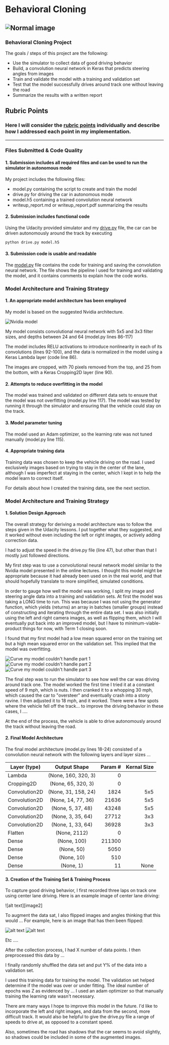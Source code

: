 # **Behavioral Cloning**
![Normal image][normal]
---

### **Behavioral Cloning Project**

The goals / steps of this project are the following:
* Use the simulator to collect data of good driving behavior
* Build, a convolution neural network in Keras that predicts steering angles from images
* Train and validate the model with a training and validation set
* Test that the model successfully drives around track one without leaving the road
* Summarize the results with a written report


[//]: # (Image References)

[Nvidia_model]: ./examples/Nvidia_model.png "Model Visualization"
[curve_1]: ./examples/stupid_curve1.jpg "Difficult Curve 1"
[curve_2]: ./examples/stupid_curve2.jpg "Difficult Curve 2"
[curve_3]: ./examples/stupid_curve3.jpg "Difficult Curve 3"
[image5]: ./examples/placeholder_small.png "Recovery Image"
[normal]: ./examples/normal.png "Normal Image"
[flipped]: ./examples/flipped.png "Flipped Image"

## Rubric Points
### Here I will consider the [rubric points](https://review.udacity.com/#!/rubrics/432/view) individually and describe how I addressed each point in my implementation.  

---
### Files Submitted & Code Quality

#### 1. Submission includes all required files and can be used to run the simulator in autonomous mode

My project includes the following files:
* model.py containing the script to create and train the model
* drive.py for driving the car in autonomous mode
* model.h5 containing a trained convolution neural network
* writeup_report.md or writeup_report.pdf summarizing the results

#### 2. Submission includes functional code
Using the Udacity provided simulator and my [drive.py](https://github.com/thomasdunlap/CarND-Behavioral-Cloning-P3/blob/master/drive.py) file, the car can be driven autonomously around the track by executing

```sh
python drive.py model.h5
```

#### 3. Submission code is usable and readable

The [model.py](https://github.com/thomasdunlap/CarND-Behavioral-Cloning-P3/blob/master/model.py) file contains the code for training and saving the convolution neural network. The file shows the pipeline I used for training and validating the model, and it contains comments to explain how the code works.

### Model Architecture and Training Strategy

#### 1. An appropriate model architecture has been employed

My model is based on the suggested Nvidia architecture.

![Nvidia model][Nvidia_model]

My model consists convolutional neural network with 5x5 and 3x3 filter sizes, and depths between 24 and 64 (model.py lines 86-117)

The model includes RELU activations to introduce nonlinearity in each of its convolutions (lines 92-100), and the data is normalized in the model using a Keras Lambda layer (code line 86).

The images are cropped, with 70 pixels removed from the top, and 25 from the bottom, with a Keras Cropping2D layer (line 90).

#### 2. Attempts to reduce overfitting in the model

The model was trained and validated on different data sets to ensure that the model was not overfitting (model.py line 117). The model was tested by running it through the simulator and ensuring that the vehicle could stay on the track.

#### 3. Model parameter tuning

The model used an Adam optimizer, so the learning rate was not tuned manually (model.py line 115).

#### 4. Appropriate training data

Training data was chosen to keep the vehicle driving on the road. I used exclusively images based on trying to stay in the center of the lane, although I was imperfect at staying in the center, which I kept in to help the model learn to correct itself.

For details about how I created the training data, see the next section.

### Model Architecture and Training Strategy

#### 1. Solution Design Approach

The overall strategy for deriving a model architecture was to follow the steps given in the Udacity lessons.  I put together what they suggested, and it worked without even including the left or right images, or actively adding correction data.

I had to adjust the speed in the drive.py file (line 47), but other than that I mostly just followed directions.

My first step was to use a convolutional neural network model similar to the Nvidia model presented in the online lectures. I thought this model might be appropriate because it had already been used on in the real world, and that should hopefully translate to more simplified, simulated conditions.

In order to gauge how well the model was working, I split my image and steering angle data into a training and validation sets. At first the model was taking a LONG time to run.  This was because I was not using the generator function, which yields (returns) an array in batches (smaller groups) instead of constructing and iterating through the entire data set. I was also initially using the left and right camera images, as well as flipping them, which I will eventually put back into an improved model, but I have to minimum-viable-product things for now, with Term 1 closing soon.  

I found that my first model had a low mean squared error on the training set but a high mean squared error on the validation set. This implied that the model was overfitting.


![Curve my model couldn't handle part 1][curve_1] ![Curve my model couldn't handle part 2][curve_2] ![Curve my model couldn't handle part 3][curve_3]

The final step was to run the simulator to see how well the car was driving around track one. The model worked the first time I tried it at a constant speed of 9 mph, which is nuts.  I then cranked it to a whopping 30 mph, which caused the car to "oversteer" and eventually crash into a stony ravine.  I then adjusted it to 18 mph, and it worked.  There were a few spots where the vehicle fell off the track... to improve the driving behavior in these cases, I ....

At the end of the process, the vehicle is able to drive autonomously around the track without leaving the road.

#### 2. Final Model Architecture

The final model architecture (model.py lines 18-24) consisted of a convolution neural network with the following layers and layer sizes ...

| Layer (type)         | Output Shape        | Param #  | Kernal Size       |
| ---------------------|:-------------------:| --------:| ----------------: |
| Lambda         | (None, 160, 320, 3) | 0        |     |
| Cropping2D     | (None, 65, 320, 3)  | 0        |     |
| Convolution2D  | (None, 31, 158, 24) | 1824     | 5x5 |
| Convolution2D  | (None, 14, 77, 36)  | 21636    | 5x5 |
| Convolution2D  | (None, 5, 37, 48)   | 43248    | 5x5 |
| Convolution2D  | (None, 3, 35, 64)   | 27712    | 3x3 |
| Convolution2D  | (None, 1, 33, 64)   | 36928    | 3x3 |
| Flatten        | (None, 2112)        | 0        |     |
| Dense          | (None, 100)         | 211300   |     |
| Dense          | (None, 50)          | 5050     |     |
| Dense          | (None, 10)          | 510      |     |
| Dense          | (None, 1)           | 11       | None |

#### 3. Creation of the Training Set & Training Process

To capture good driving behavior, I first recorded three laps on track one using center lane driving. Here is an example image of center lane driving:

![alt text][image2]

To augment the data sat, I also flipped images and angles thinking that this would ... For example, here is an image that has then been flipped:

![alt text][normal]
![alt text][flipped]

Etc ....

After the collection process, I had X number of data points. I then preprocessed this data by ...


I finally randomly shuffled the data set and put Y% of the data into a validation set.

I used this training data for training the model. The validation set helped determine if the model was over or under fitting. The ideal number of epochs was Z as evidenced by ... I used an adam optimizer so that manually training the learning rate wasn't necessary.

There are many ways I hope to improve this model in the future.  I'd like to incorporate the left and right images, and data from the second, more difficult track.  It would also be helpful to give the drive.py file a range of speeds to drive at, as opposed to a constant speed.

Also, sometimes the road has shadows that the car seems to avoid slightly, so shadows could be included in some of the augmented images.
